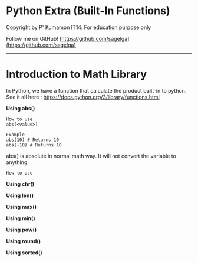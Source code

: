 # Python Extra (Built-In Functions)

Copyright by P' Kumamon IT14. 
For education purpose only

Follow me on GitHub!
[https://github.com/sagelga](https://github.com/sagelga)

----------
# Introduction to Math Library

In Python, we have a function that calculate the product built-in to python.
See it all here : https://docs.python.org/3/library/functions.html

**Using abs()**

    How to use
    abs(<value>)

    Example
    abs(10) # Returns 10
    abs(-10) # Returns 10

abs() is absolute in normal math way. It will not convert the variable to anything.


    How to use


**Using chr()**

**Using len()**

**Using max()**

**Using min()**

**Using pow()**

**Using round()**

**Using sorted()**
